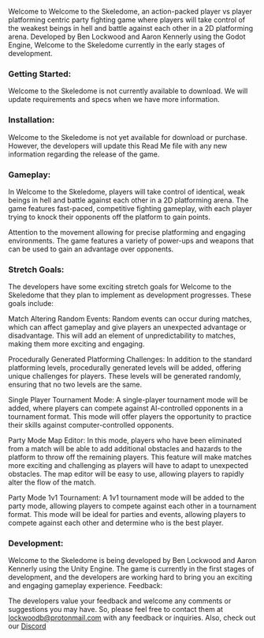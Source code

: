 Welcome to Welcome to the Skeledome, an action-packed player vs player platforming centric party fighting game where players will take control of the weakest beings in hell and battle against each other in a 2D platforming arena. Developed by Ben Lockwood and Aaron Kennerly using the Godot Engine, Welcome to the Skeledome currently in the early stages of development.


### Getting Started:
Welcome to the Skeledome is not currently available to download. We will update requirements and specs when we have more information.

### Installation:
Welcome to the Skeledome is not yet available for download or purchase. However, the developers will update this Read Me file with any new information regarding the release of the game.

### Gameplay:
In Welcome to the Skeledome, players will take control of identical, weak beings in hell and battle against each other in a 2D platforming arena. The game features fast-paced, competitive fighting gameplay, with each player trying to knock their opponents off the platform to gain points.

Attention to the movement allowing for precise platforming and engaging environments. The game features a variety of power-ups and weapons that can be used to gain an advantage over opponents.

### Stretch Goals:
The developers have some exciting stretch goals for Welcome to the Skeledome that they plan to implement as development progresses. These goals include:

   Match Altering Random Events: Random events can occur during matches, which can affect gameplay and give players an unexpected advantage or disadvantage. This will add an element of unpredictability to matches, making them more exciting and engaging.

   Procedurally Generated Platforming Challenges: In addition to the standard platforming levels, procedurally generated levels will be added, offering unique challenges for players. These levels will be generated randomly, ensuring that no two levels are the same.

   Single Player Tournament Mode: A single-player tournament mode will be added, where players can compete against AI-controlled opponents in a tournament format. This mode will offer players the opportunity to practice their skills against computer-controlled opponents.

   Party Mode Map Editor: In this mode, players who have been eliminated from a match will be able to add additional obstacles and hazards to the platform to throw off the remaining players. This feature will make matches more exciting and challenging as players will have to adapt to unexpected obstacles. The map editor will be easy to use, allowing players to rapidly alter the flow of the match. 
    
   Party Mode 1v1 Tournament: A 1v1 tournament mode will be added to the party mode, allowing players to compete against each other in a tournament format. This mode will be ideal for parties and events, allowing players to compete against each other and determine who is the best player.

### Development:
Welcome to the Skeledome is being developed by Ben Lockwood and Aaron Kennerly using the Unity Engine. The game is currently in the first stages of development, and the developers are working hard to bring you an exciting and engaging gameplay experience.
Feedback:

The developers value your feedback and welcome any comments or suggestions you may have. So, please feel free to contact them at lockwoodb@protonmail.com with any feedback or inquiries. Also, check out our <a href ="https://discord.gg/wFPWCHWp6n">
  Discord
